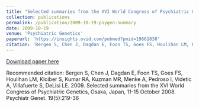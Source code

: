 ```yaml
---
title: "Selected summaries from the XVI World Congress of Psychiatric Genetics, Osaka, Japan, 11-15 October 2008 "
collection: publications
permalink: /publication/2009-10-19-psygen-summary
date: 2009-10-19
venue: 'Psychiatric Genetics'
paperurl: 'https://insights.ovid.com/pubmed?pmid=19661838'
citation: 'Bergen S, Chen J, Dagdan E, Foon TS, Goes FS, Houlihan LM, Kloiber S, Kumar RA, Kuzman MR, Menke A, Pedroso I, Videtic A, Villafuerte S, DeLisi LE. 2009. Selected summaries from the XVI World Congress of Psychiatric Genetics, Osaka, Japan, 11-15 October 2008. Psychiatr Genet. 19(5):219-36 '
---
```


<a href='https://insights.ovid.com/pubmed?pmid=19661838'>Download paper here</a>

Recommended citation: Bergen S, Chen J, Dagdan E, Foon TS, Goes FS, Houlihan LM, Kloiber S, Kumar RA, Kuzman MR, Menke A, Pedroso I, Videtic A, Villafuerte S, DeLisi LE. 2009. Selected summaries from the XVI World Congress of Psychiatric Genetics, Osaka, Japan, 11-15 October 2008. Psychiatr Genet. 19(5):219-36 